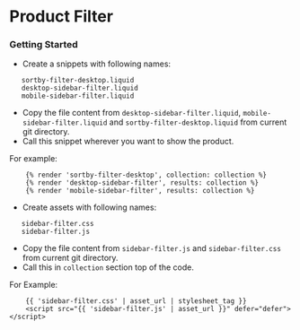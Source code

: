 # Product Filter


### Getting Started
- Create a snippets with following names:
```liquid 
   sortby-filter-desktop.liquid
   desktop-sidebar-filter.liquid
   mobile-sidebar-filter.liquid
```
- Copy the file content from `desktop-sidebar-filter.liquid`, `mobile-sidebar-filter.liquid` and `sortby-filter-desktop.liquid` from current git directory.
- Call this snippet wherever you want to show the product.

For example:
```liquid
    {% render 'sortby-filter-desktop', collection: collection %} 
    {% render 'desktop-sidebar-filter', results: collection %}
    {% render 'mobile-sidebar-filter', results: collection %}
```

- Create assets with following names:
```liquid 
   sidebar-filter.css 
   sidebar-filter.js
```
- Copy the file content from `sidebar-filter.js` and `sidebar-filter.css` from current git directory.
- Call this in `collection` section top of the code.

For Example:
```liquid
    {{ 'sidebar-filter.css' | asset_url | stylesheet_tag }}
    <script src="{{ 'sidebar-filter.js' | asset_url }}" defer="defer"></script>
```